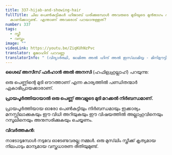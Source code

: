 ```yaml
---
title: 337-hijab-and-showing-hair
fullTitle: ചില പെൺകുട്ടികൾ ഹിജാബ് ധരിക്കുമ്പോൾ അവരുടെ മുടിയുടെ മുൻഭാഗം പുറത്ത്
  കാണിക്കാറുണ്ട്. എന്താണ് അവരോട് പറയാനുള്ളത്?
number: 337
tags:
  - സ്ത്രീ
  - വസ്ത്രം
image: ""
videoLink: https://youtu.be/ZiqKUhNzPvc
translator: മുജാഹിദ് പറവണ്ണ
translatorInfo: " (വിദ്യാർത്ഥി, ജാമിഅ അൽ ഹിന്ദ് അൽ ഇസ്‌ലാമിയ്യ - മിനിഊട്ടി)"
---
```

**ശൈഖ് അസീസ് ഫർഹാൻ അൽ അനസി** (ഹഫിള്വഹുല്ലാഹ്) പറയുന്നു:  

ഒരു പെണ്ണിന്റെ മുടി ഔറത്താണ് എന്ന കാര്യത്തിൽ പണ്ഡിതന്മാർ ഏകാഭിപ്രായക്കാരാണ്. 

**പ്രായപൂർത്തിയായാൽ ഒരു പെണ്ണ് അവളുടെ മുടി മറക്കൽ നിർബന്ധമാണ്.** 

പ്രായപൂർത്തിയായ ഓരോ പെൺകുട്ടിയും നിർബന്ധമായും ഇക്കാര്യം മനസ്സിലാക്കുകയും ഈ വിധി അറിയുകയും ഈ വിഷയത്തിൽ അല്ലാഹുവിനെയും റസൂലിനെയും അനുസരിക്കുകയും ചെയ്യണം.

**വിവർത്തകൻ:** 

നാടോടുമ്പോൾ നടുവേ ഓടേണ്ടവരല്ല നമ്മൾ. ഒരു മുസ്‌ലിം സ്ത്രീക്ക് കൃത്യമായ നിലപാടും മാന്യമായ വസ്ത്രധാരണ രീതിയുമുണ്ട്.